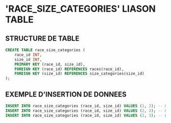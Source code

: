 # 'RACE_SIZE_CATEGORIES' LIASON TABLE

## STRUCTURE DE TABLE

```sql
CREATE TABLE race_size_categories (
    race_id INT,
    size_id INT,
    PRIMARY KEY (race_id, size_id),
    FOREIGN KEY (race_id) REFERENCES races(race_id),
    FOREIGN KEY (size_id) REFERENCES size_categories(size_id)
);
```

## EXEMPLE D'INSERTION DE DONNEES

```sql
INSERT INTO race_size_categories (race_id, size_id) VALUES (1, 2); -- Dhampire est de taille Moyenne
INSERT INTO race_size_categories (race_id, size_id) VALUES (2, 2); -- Elf est de taille Moyenne
INSERT INTO race_size_categories (race_id, size_id) VALUES (2, 3); -- Elf peut aussi être de grande taille
```

